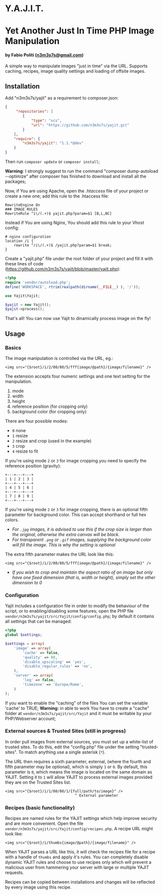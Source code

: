Y.A.J.I.T.
=====

# Yet Another Just In Time PHP Image Manipulation 
#### by Fabio Politi (n3m3s7s@gmail.com)

A simple way to manipulate images "just in time" via the URL. Supports caching, recipes, image quality settings and loading of offsite images.

## Installation

Add "n3m3s7s/yajit" as a requirement to composer.json:

```json
{    
     "repositories": [
        {
            "type": "vcs",
            "url": "https://github.com/n3m3s7s/yajit.git"
        }
    ],
    "require": {
        "n3m3s7s/yajit": "1.1.*@dev"
    }
}
```

Then run `composer update` or `composer install`;

**Warning**: I strongly suggest to run the command "composer dump-autoload --optimize" after composer has finished to download and install all the packages;

Now, if You are using Apache, open the *.htaccess* file of your project or create a new one;
add this rule to the .htaccess file:

    RewriteEngine On
    ### IMAGE RULES
    RewriteRule ^i\/(.+)$ yajit.php?param=$1 [B,L,NC]

Instead if You are using Nginx, You should add this rule to your Vhost config:

    # nginx configuration
    location /i {
        rewrite ^/i\/(.+)$ /yajit.php?param=$1 break;
    }

Create a "yajit.php" file under the root folder of your project and fill it with these lines of code (https://github.com/n3m3s7s/yajit/blob/master/yajit.php):

```php
<?php
require 'vendor/autoload.php';
define('WORKSPACE', rtrim(realpath(dirname(__FILE__) ), '/'));

use Yajit\Yajit;

$yajit = new Yajit();
$yajit->process();
```

That's all! You can now use Yajit to dinamically process image on the fly!

## Usage

### Basics

The image manipulation is controlled via the URL, eg.:

	<img src="{$root}/i/2/80/80/5/fff{image/@path}/{image/filename}" />

The extension accepts four numeric settings and one text setting for the manipulation.

1. mode
2. width
3. height
4. reference position (for cropping only)
5. background color (for cropping only)

There are four possible modes:

- `0` none
- `1` resize
- `2` resize and crop (used in the example)
- `3` crop
- `4` resize to fit

If you're using mode `2` or `3` for image cropping you need to specify the reference position (gravity):

	+---+---+---+
	| 1 | 2 | 3 |
	+---+---+---+
	| 4 | 5 | 6 |
	+---+---+---+
	| 7 | 8 | 9 |
	+---+---+---+

If you're using mode `2` or `3` for image cropping, there is an optional fifth parameter for background color. This can accept shorthand or full hex colors.

- *For `.jpg` images, it is advised to use this if the crop size is larger than the original, otherwise the extra canvas will be black.*
- *For transparent `.png` or `.gif` images, supplying the background color will fill the image. This is why the setting is optional*

The extra fifth parameter makes the URL look like this:

	<img src="{$root}/i/2/80/80/5/fff{image/@path}/{image/filename}" />

- *If you wish to crop and maintain the aspect ratio of an image but only have one fixed dimension (that is, width or height), simply set the other dimension to 0*

### Configuration
Yajit includes a configuration file in order to modify the behaviour of the script, or to enabling/disabling some features;
open the PHP file `vendor/n3m3s7s/yajit/src/Yajit/config/config.php`;
by default it contains all settings that can be managed:

```php
<?php
global $settings;

$settings = array(
    'image' => array(
        'cache' => false,
        'quality' => 80,
        'disable_upscaling' => 'yes',
        'disable_regular_rules' => 'no',
    ),    
    'server' => array(
        'log' => false,
        'timezone' => 'Europe/Rome',
    )
);
```

If you want to enable the "caching" of the files You can set the variable 'cache' to TRUE;
**Warning:** in able to work You have to create a "cache" folder at `vendor/n3m3s7s/yajit/src/Yajit` and it must be writable by your PHP/Webserver account;

### External sources & Trusted Sites (still in progress)

In order pull images from external sources, you must set up a white-list of trusted sites. To do this, edit the "config.php" file under the setting "trusted-sites". To match anything use a single asterisk (`*`).

The URL then requires a sixth parameter, external, (where the fourth and fifth parameter may be optional), which is simply `1` or `0`. By default, this parameter is `0`, which means the image is located on the same domain as YAJIT. Setting it to `1` will allow YAJIT to process external images provided they are on the Trusted Sites list.

	<img src="{$root}/i/1/80/80/1/{full/path/to/image}" />
	                                ^ External parameter

### Recipes (basic functionality)

Recipes are named rules for the YAJIT settings which help improve security and are more convenient. Open the file `vendor/n3m3s7s/yajit/src/Yajit/config/recipes.php`. A recipe URL might look like:

	<img src="{$root}/i/thumbs{image/@path}/{image/filename}" />

When YAJIT parses a URL like this, it will check the recipes file for a recipe with a handle of `thumbs` and apply it's rules. You can completely disable dynamic YAJIT rules and choose to use recipes only which will prevent a malicious user from hammering your server with large or multiple YAJIT requests.

Recipes can be copied between installations and changes will be reflected by every image using this recipe.